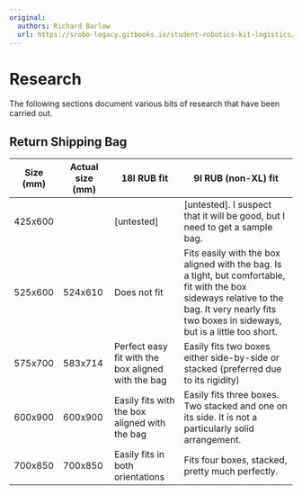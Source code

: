 ```yaml
---
original:
  authors: Richard Barlow
  url: https://srobo-legacy.gitbooks.io/student-robotics-kit-logistics/research.html
---
```

# Research

The following sections document various bits of research that have been carried out.

## Return Shipping Bag

| Size (mm) | Actual size (mm) | 18l RUB fit | 9l RUB (non-XL) fit |
| --- | --- | --- | --- |
| 425x600 |  | \[untested\] | \[untested\]. I suspect that it will be good, but I need to get a sample bag. |
| 525x600 | 524x610 | Does not fit | Fits easily with the box aligned with the bag. Is a tight, but comfortable, fit with the box sideways relative to the bag. It very nearly fits two boxes in sideways, but is a little too short. |
| 575x700 | 583x714 | Perfect easy fit with the box aligned with the bag | Easily fits two boxes either side-by-side or stacked (preferred due to its rigidity) |
| 600x900 | 600x900 | Easily fits with the box aligned with the bag | Easily fits three boxes. Two stacked and one on its side. It is not a particularly solid arrangement. |
| 700x850 | 700x850 | Easily fits in both orientations | Fits four boxes, stacked, pretty much perfectly. |
